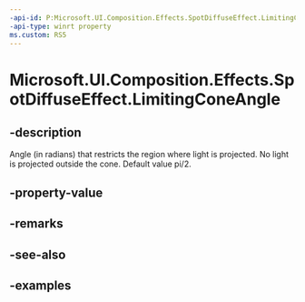 ```yaml
---
-api-id: P:Microsoft.UI.Composition.Effects.SpotDiffuseEffect.LimitingConeAngle
-api-type: winrt property
ms.custom: RS5
---
```


<!-- Property syntax.
public float LimitingConeAngle { get;  set; }
-->

# Microsoft.UI.Composition.Effects.SpotDiffuseEffect.LimitingConeAngle

## -description
Angle (in radians) that restricts the region where light is projected. No light is projected outside the cone. Default value pi/2.

## -property-value

## -remarks

## -see-also

## -examples

